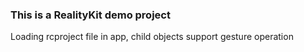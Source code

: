 ### This is a RealityKit demo project

Loading rcproject file in app, child objects support gesture operation
